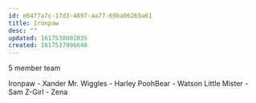 ```yaml
---
id: e64f7a7c-17d3-4897-aa77-69ba06265a61
title: Ironpaw
desc: ""
updated: 1617538002835
created: 1617537996648
---
```


5 member team

Ironpaw - Xander
Mr. Wiggles - Harley
PoohBear - Watson
Little Mister - Sam
Z-Girl - Zena
